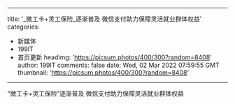 
---
title: '_微工卡+灵工保险_逐渐普及 微信支付助力保障灵活就业群体权益'
categories: 
 - 新媒体
 - 199IT
 - 首页更新
headimg: 'https://picsum.photos/400/300?random=8408'
author: 199IT
comments: false
date: Wed, 02 Mar 2022 07:59:55 GMT
thumbnail: 'https://picsum.photos/400/300?random=8408'
---

<div>   
“微工卡+灵工保险”逐渐普及 微信支付助力保障灵活就业群体权益  
</div>
            